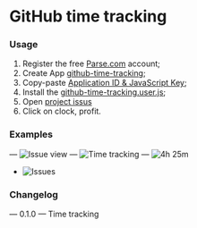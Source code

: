 # GitHub time tracking


### Usage
 1. Register the free [Parse.com](https://www.parse.com/#signup) account;
 2. Create App [github-time-tracking](https://www.parse.com/apps/new);
 3. Copy-paste [Application ID & JavaScript Key](https://www.parse.com/apps/quickstart?app_id=github-time-tracker#parse_data/web/existing);
 4. Install the [github-time-tracking.user.js](github-time-tracking.user.js);
 5. Open [project issus](https://github.com/RubaXa/github-time-tracking/issues/1)
 6. Click on clock, profit.


### Examples
 — ![Issue view](https://dl.dropboxusercontent.com/s/ijyzp40ck7x4zdo/Screenshot%202014-05-16%2017.11.18.png)
 — ![Time tracking](https://dl.dropboxusercontent.com/s/1fuggavm0nqew1x/Screenshot%202014-05-16%2017.14.27.png)
 — ![4h 25m](https://dl.dropboxusercontent.com/s/vlwkgqyq08tez09/Screenshot%202014-05-16%2017.16.23.png)
 - ![Issues](https://dl.dropboxusercontent.com/s/5o99jqrzqclcx16/Screenshot%202014-05-16%2017.17.21.png)


### Changelog
 — 0.1.0 — Time tracking

